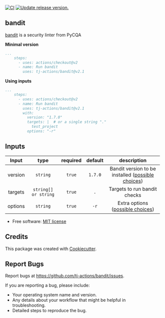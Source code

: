 [![CI](https://github.com/tj-actions/bandit/workflows/CI/badge.svg)](https://github.com/tj-actions/bandit/actions?query=workflow%3ACI)
[![Update release version.](https://github.com/tj-actions/bandit/workflows/Update%20release%20version./badge.svg)](https://github.com/tj-actions/bandit/actions?query=workflow%3A%22Update+release+version.%22)

bandit
------

[bandit](https://github.com/PyCQA/bandit) is a security linter from PyCQA

**Minimal version**

```yaml
...
    steps:
      - uses: actions/checkout@v2
      - name: Run bandit
        uses: tj-actions/bandit@v2.1
```

**Using inputs**

```yaml
...
    steps:
      - uses: actions/checkout@v2
      - name: Run bandit
        uses: tj-actions/bandit@v2.1
        with:
          version: "1.7.0"
          targets: |  # or a single string "." 
            test_project
          options: "-r"
```


## Inputs

|   Input       |    type    |  required     |  default                      |  description  |
|:-------------:|:-----------:|:-------------:|:----------------------------:|:-------------:|
| version |  `string`   |    `true`    | `1.7.0`                      | Bandit version to be installed ([possible choices](https://github.com/PyCQA/bandit/tags))  |
| targets |  `string[] or string`   |    `true`    | `.`                      | Targets to run bandit checks  |
| options |  `string`   |    `true`    | `-r`                      | Extra options ([possible choices](https://github.com/tj-actions/bandit/blob/rename-bandit-version-to-version/action.yml#L14))  |



* Free software: [MIT license](LICENSE)


Credits
-------

This package was created with [Cookiecutter](https://github.com/cookiecutter/cookiecutter).



Report Bugs
-----------

Report bugs at https://github.com/tj-actions/bandit/issues.

If you are reporting a bug, please include:

* Your operating system name and version.
* Any details about your workflow that might be helpful in troubleshooting.
* Detailed steps to reproduce the bug.
